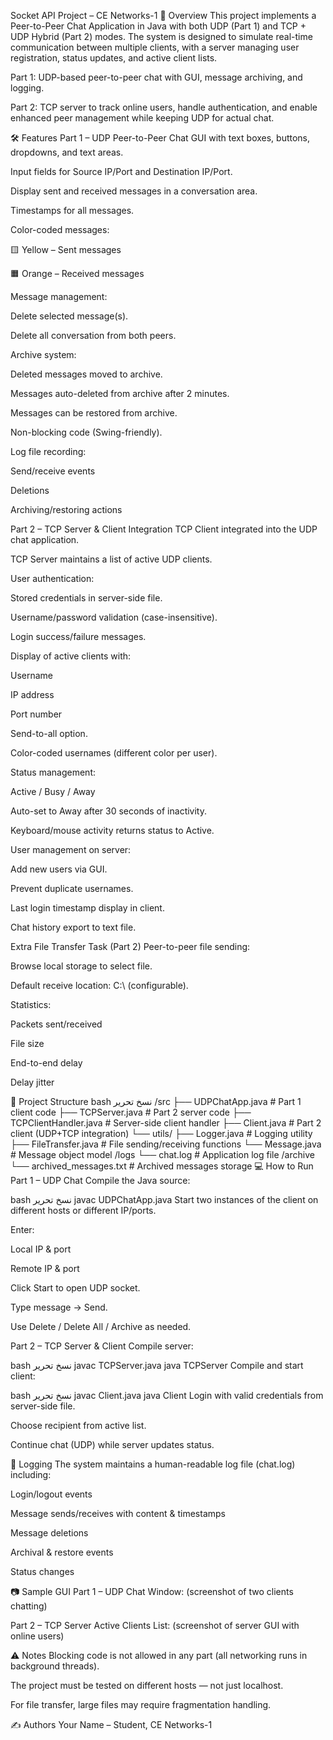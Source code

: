 Socket API Project – CE Networks-1
📌 Overview
This project implements a Peer-to-Peer Chat Application in Java with both UDP (Part 1) and TCP + UDP Hybrid (Part 2) modes.
The system is designed to simulate real-time communication between multiple clients, with a server managing user registration, status updates, and active client lists.

Part 1: UDP-based peer-to-peer chat with GUI, message archiving, and logging.

Part 2: TCP server to track online users, handle authentication, and enable enhanced peer management while keeping UDP for actual chat.

🛠 Features
Part 1 – UDP Peer-to-Peer Chat
GUI with text boxes, buttons, dropdowns, and text areas.

Input fields for Source IP/Port and Destination IP/Port.

Display sent and received messages in a conversation area.

Timestamps for all messages.

Color-coded messages:

🟨 Yellow – Sent messages

🟧 Orange – Received messages

Message management:

Delete selected message(s).

Delete all conversation from both peers.

Archive system:

Deleted messages moved to archive.

Messages auto-deleted from archive after 2 minutes.

Messages can be restored from archive.

Non-blocking code (Swing-friendly).

Log file recording:

Send/receive events

Deletions

Archiving/restoring actions

Part 2 – TCP Server & Client Integration
TCP Client integrated into the UDP chat application.

TCP Server maintains a list of active UDP clients.

User authentication:

Stored credentials in server-side file.

Username/password validation (case-insensitive).

Login success/failure messages.

Display of active clients with:

Username

IP address

Port number

Send-to-all option.

Color-coded usernames (different color per user).

Status management:

Active / Busy / Away

Auto-set to Away after 30 seconds of inactivity.

Keyboard/mouse activity returns status to Active.

User management on server:

Add new users via GUI.

Prevent duplicate usernames.

Last login timestamp display in client.

Chat history export to text file.

Extra File Transfer Task (Part 2)
Peer-to-peer file sending:

Browse local storage to select file.

Default receive location: C:\ (configurable).

Statistics:

Packets sent/received

File size

End-to-end delay

Delay jitter

📂 Project Structure
bash
نسخ
تحرير
/src
  ├── UDPChatApp.java        # Part 1 client code
  ├── TCPServer.java         # Part 2 server code
  ├── TCPClientHandler.java  # Server-side client handler
  ├── Client.java            # Part 2 client (UDP+TCP integration)
  └── utils/
       ├── Logger.java       # Logging utility
       ├── FileTransfer.java # File sending/receiving functions
       └── Message.java      # Message object model
/logs
  └── chat.log               # Application log file
/archive
  └── archived_messages.txt  # Archived messages storage
💻 How to Run
Part 1 – UDP Chat
Compile the Java source:

bash
نسخ
تحرير
javac UDPChatApp.java
Start two instances of the client on different hosts or different IP/ports.

Enter:

Local IP & port

Remote IP & port

Click Start to open UDP socket.

Type message → Send.

Use Delete / Delete All / Archive as needed.

Part 2 – TCP Server & Client
Compile server:

bash
نسخ
تحرير
javac TCPServer.java
java TCPServer
Compile and start client:

bash
نسخ
تحرير
javac Client.java
java Client
Login with valid credentials from server-side file.

Choose recipient from active list.

Continue chat (UDP) while server updates status.

📑 Logging
The system maintains a human-readable log file (chat.log) including:

Login/logout events

Message sends/receives with content & timestamps

Message deletions

Archival & restore events

Status changes

📷 Sample GUI
Part 1 – UDP Chat Window:
(screenshot of two clients chatting)

Part 2 – TCP Server Active Clients List:
(screenshot of server GUI with online users)

⚠ Notes
Blocking code is not allowed in any part (all networking runs in background threads).

The project must be tested on different hosts — not just localhost.

For file transfer, large files may require fragmentation handling.

✍ Authors
Your Name – Student, CE Networks-1
